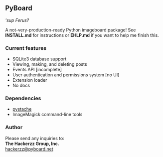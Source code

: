 ## PyBoard ##

*'sup Ferus?*

A not-very-production-ready Python imageboard package!
See **INSTALL.md** for instructions or **EHLP.md** if you want to help me finish this.

### Current features ###

- SQLite3 database support
- Viewing, making, and deleting posts
- Events API [incomplete]
- User authentication and permissions system [no UI]
- Extension loader
- No docs

### Dependencies ###

- [pystache](https://github.com/defunkt/pystache)
- ImageMagick command-line tools

### Author ###

Please send any inquiries to:  
**The Hackerzz Group, Inc.**  
[hackerzz@pyboard.net](mailto:hackerzz@pyboard.net)
